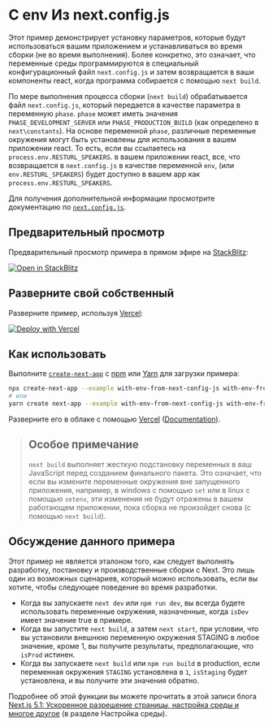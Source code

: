 # С env Из next.config.js

Этот пример демонстрирует установку параметров, которые будут использоваться вашим приложением и устанавливаться во время сборки (не во время выполнения).
Более конкретно, это означает, что переменные среды программируются в специальный конфигурационный файл `next.config.js` и затем
возвращается в ваши компоненты react, когда программа собирается с помощью `next build`.

По мере выполнения процесса сборки (`next build`) обрабатывается файл `next.config.js`, который передается в качестве параметра в переменную `phase`.
`phase` может иметь значения `PHASE_DEVELOPMENT_SERVER` или `PHASE_PRODUCTION_BUILD` (как определено в `next\constants`). На основе переменной
`phase`, различные переменные окружения могут быть установлены для использования в вашем приложении react. То есть, если вы ссылаетесь на `process.env.RESTURL_SPEAKERS`.
в вашем приложении react, все, что возвращается в `next.config.js` в качестве переменной `env`, (или `env.RESTURL_SPEAKERS`) будет доступно в вашем
app как `process.env.RESTURL_SPEAKERS`.

Для получения дополнительной информации просмотрите документацию по [`next.config.js`](https://nextjs.org/docs/api-reference/next.config.js/introduction).

## Предварительный просмотр

Предварительный просмотр примера в прямом эфире на [StackBlitz](http://stackblitz.com/):

[![Open in StackBlitz](https://developer.stackblitz.com/img/open_in_stackblitz.svg)](https://stackblitz.com/github/vercel/next.js/tree/canary/examples/with-env-from-next-config-js)

## Разверните свой собственный

Разверните пример, используя [Vercel](https://vercel.com?utm_source=github&utm_medium=readme&utm_campaign=next-example):

[![Deploy with Vercel](https://vercel.com/button)](https://vercel.com/new/git/external?repository-url=https://github.com/vercel/next.js/tree/canary/examples/with-env-from-next-config-js&project-name=with-env-from-next-config-js&repository-name=with-env-from-next-config-js)

## Как использовать

Выполните [`create-next-app`](https://github.com/vercel/next.js/tree/canary/packages/create-next-app) с [npm](https://docs.npmjs.com/cli/init) или [Yarn](https://yarnpkg.com/lang/en/docs/cli/create/) для загрузки примера:

```bash
npx create-next-app --example with-env-from-next-config-js with-env-from-next-config-js-app
# или
yarn create next-app --example with-env-from-next-config-js with-env-from-next-config-js-app
```

Разверните его в облаке с помощью [Vercel](https://vercel.com/new?utm_source=github&utm_medium=readme&utm_campaign=next-example) ([Documentation](https://nextjs.org/docs/deployment)).

> ## Особое примечание
>
> `next build` выполняет жесткую подстановку переменных в ваш JavaScript перед созданием финального пакета. 
> Это означает, что если вы измените переменные окружения вне запущенного приложения, например, в windows с помощью `set` или в linux с помощью `setenv`,
> эти изменения не будут отражены в вашем работающем приложении, пока сборка не произойдет снова (с помощью `next build`).

## Обсуждение данного примера

Этот пример не является эталоном того, как следует выполнять разработку, постановку и
производственные сборки с Next. Это лишь один из возможных сценариев, который можно использовать, если вы хотите, чтобы
следующее поведение во время разработки.

- Когда вы запускаете `next dev` или `npm run dev`, вы всегда будете использовать переменные окружения, назначенные, когда `isDev` имеет значение true в примере.
- Когда вы запустите `next build`, а затем `next start`, при условии, что вы установили внешнюю переменную окружения STAGING в любое значение, кроме 1, вы получите результаты, предполагающие, что `isProd` истинен.
- Когда вы запускаете `next build` или `npm run build` в production, если переменная окружения `STAGING` установлена в `1`, `isStaging` будет установлена, и вы получите эти значения обратно.

Подробнее об этой функции вы можете прочитать в этой записи блога <a href="https://vercel.com/blog/next5-1" target="_blank">Next.js 5.1: Ускоренное разрешение страницы, настройка среды и многое другое</a> (в разделе Настройка среды).
